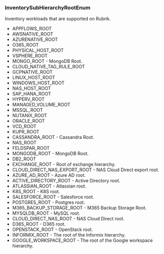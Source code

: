 ### InventorySubHierarchyRootEnum
Inventory workloads that are supported on Rubrik.

- APPFLOWS_ROOT
- AWSNATIVE_ROOT
- AZURENATIVE_ROOT
- O365_ROOT
- PHYSICAL_HOST_ROOT
- VSPHERE_ROOT
- MONGO_ROOT - MongoDB Root.
- CLOUD_NATIVE_TAG_RULE_ROOT
- GCPNATIVE_ROOT
- LINUX_HOST_ROOT
- WINDOWS_HOST_ROOT
- NAS_HOST_ROOT
- SAP_HANA_ROOT
- HYPERV_ROOT
- MANAGED_VOLUME_ROOT
- MSSQL_ROOT
- NUTANIX_ROOT
- ORACLE_ROOT
- VCD_ROOT
- KUPR_ROOT
- CASSANDRA_ROOT - Cassandra Root.
- NAS_ROOT
- FELDSPAR_ROOT
- MONGODB_ROOT - MongoDB Root.
- DB2_ROOT
- EXCHANGE_ROOT - Root of exchange hierarchy.
- CLOUD_DIRECT_NAS_EXPORT_ROOT - NAS Cloud Direct export root.
- AZURE_AD_ROOT - Azure AD root.
- ACTIVE_DIRECTORY_ROOT - Active Directory root.
- ATLASSIAN_ROOT - Atlassian root.
- K8S_ROOT - K8S root.
- SALESFORCE_ROOT - Salesforce root.
- POSTGRES_ROOT - Postgres root.
- M365_BACKUP_STORAGE_ROOT - M365 Backup Storage Root.
- MYSQLDB_ROOT - MySQL root.
- CLOUD_DIRECT_NAS_ROOT - NAS Cloud Direct root.
- D365_ROOT - D365 root.
- OPENSTACK_ROOT - OpenStack root.
- INFORMIX_ROOT - The root of the Informix hierarchy.
- GOOGLE_WORKSPACE_ROOT - The root of the Google workspace hierarchy.
